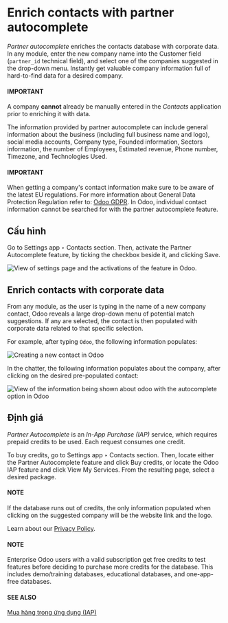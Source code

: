 # Enrich contacts with partner autocomplete

*Partner autocomplete* enriches the contacts database with corporate data. In any module, enter the
new company name into the Customer field (`partner_id` technical field), and select one
of the companies suggested in the drop-down menu. Instantly get valuable company information full of
hard-to-find data for a desired company.

#### IMPORTANT
A company **cannot** already be manually entered in the *Contacts* application prior to enriching
it with data.

The information provided by partner autocomplete can include general information about the business
(including full business name and logo), social media accounts, Company type,
Founded information, Sectors information, the number of
Employees, Estimated revenue, Phone number,
Timezone, and Technologies Used.

#### IMPORTANT
When getting a company's contact information make sure to be aware of the latest EU regulations.
For more information about General Data Protection Regulation refer to: [Odoo GDPR](http://odoo.com/gdpr). In Odoo, individual contact information cannot be searched for with
the partner autocomplete feature.

## Cấu hình

Go to Settings app ‣ Contacts section. Then, activate the Partner
Autocomplete feature, by ticking the checkbox beside it, and clicking Save.

![View of settings page and the activations of the feature in Odoo.](applications/sales/crm/optimize/partner_autocomplete/settings-partner-autocomplete.png)

## Enrich contacts with corporate data

From any module, as the user is typing in the name of a new company contact, Odoo reveals a large
drop-down menu of potential match suggestions. If any are selected, the contact is then populated
with corporate data related to that specific selection.

For example, after typing `Odoo`, the following information populates:

![Creating a new contact in Odoo](applications/sales/crm/optimize/partner_autocomplete/odoo-autocomplete.png)

In the chatter, the following information populates about the company, after clicking on the desired
pre-populated contact:

![View of the information being shown about odoo with the autocomplete option in Odoo](applications/sales/crm/optimize/partner_autocomplete/odoo-info-autocomplete.png)

## Định giá

*Partner Autocomplete* is an *In-App Purchase (IAP)* service, which requires prepaid credits to be
used. Each request consumes one credit.

To buy credits, go to Settings app ‣ Contacts section. Then, locate either the
Partner Autocomplete feature and click Buy credits, or locate the
Odoo IAP feature and click View My Services. From the resulting page, select
a desired package.

#### NOTE
If the database runs out of credits, the only information populated when clicking on the
suggested company will be the website link and the logo.

Learn about our [Privacy Policy](https://iap.odoo.com/privacy).

#### NOTE
Enterprise Odoo users with a valid subscription get free credits to test  features before deciding to purchase more credits for the database. This includes
demo/training databases, educational databases, and one-app-free databases.

#### SEE ALSO
[Mua hàng trong ứng dụng (IAP)](../../../essentials/in_app_purchase.md)
